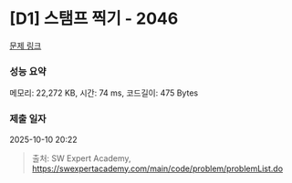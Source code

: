 # [D1] 스탬프 찍기 - 2046 

[문제 링크](https://swexpertacademy.com/main/code/problem/problemDetail.do?contestProbId=AV5QKdT6AyYDFAUq) 

### 성능 요약

메모리: 22,272 KB, 시간: 74 ms, 코드길이: 475 Bytes

### 제출 일자

2025-10-10 20:22



> 출처: SW Expert Academy, https://swexpertacademy.com/main/code/problem/problemList.do